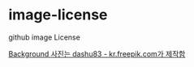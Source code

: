 # image-license
github image License

<a href="https://kr.freepik.com/photos/background">Background 사진는 dashu83 - kr.freepik.com가 제작함</a>
